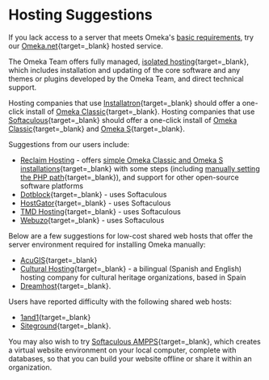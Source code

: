 # Hosting Suggestions

If you lack access to a server that meets Omeka's [basic requirements](../Installation/System_Requirements.md), try our [Omeka.net](http://omeka.net){target=_blank} hosted service.

The Omeka Team offers fully managed, [isolated hosting](http://omeka.org/about/services/){target=_blank}, which includes installation and updating of the core software and any themes or plugins developed by the Omeka Team, and direct technical support.

Hosting companies that use [Installatron](https://installatron.com/){target=_blank} should offer a one-click install of [Omeka Classic](https://installatron.com/omeka){target=_blank}. Hosting companies that use [Softaculous](https://softaculous.com/){target=_blank} should offer a one-click install of [Omeka Classic](https://www.softaculous.com/softaculous/apps/educational/Omeka){target=_blank} and [Omeka S](https://www.softaculous.com/softaculous/apps/others/Omeka_S){target=_blank}.

Suggestions from our users include:

-   [Reclaim Hosting](https://reclaimhosting.com/) - offers [simple Omeka Classic and Omeka S installations](https://support.reclaimhosting.com/hc/en-us/sections/204007617-Omeka){target=_blank} with some steps (including [manually setting the PHP path](https://community.reclaimhosting.com/t/working-with-omeka-classic/194/2){target=_blank}), and support for other open-source software platforms
-   [Dotblock](http://www.dotblock.com){target=_blank} - uses Softaculous
-   [HostGator](http://hostgator.com){target=_blank} - uses Softaculous
-   [TMD Hosting](https://www.tmdhosting.com){target=_blank} - uses Softaculous
-   [Webuzo](http://webuzo.com){target=_blank} - uses Softaculous

Below are a few suggestions for low-cost shared web hosts that offer the server environment required for installing Omeka manually:

-   [AcuGIS](http://www.acugis.com){target=_blank}
-   [Cultural Hosting](https://culturalhosting.com){target=_blank} - a bilingual (Spanish and English) hosting company for cultural heritage organizations, based in Spain
-   [Dreamhost](https://dreamhost.com){target=_blank}.

Users have reported difficulty with the following shared web hosts:

-   [1and1](http://www.1and1.com){target=_blank}
-   [Siteground](http://www.siteground.com){target=_blank}.

You may also wish to try [Softaculous AMPPS](http://www.ampps.com){target=_blank}, which creates a virtual website environment on your local computer, complete with databases, so that you can build your website offline or share it within an organization.
